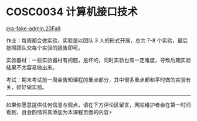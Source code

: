 
# COSC0034 计算机接口技术

[@a-fake-admin,20Fall]():

作业：每周都会做实验，实验是以团队 3 人的形式开展，总共 7-8 个实验，最后按照团队交每个实验的报告即可。

实验器材：一些实验器材有问题，是坏的，同时实验也有一定难度，导致后期实验结果不太容易做出来。

考试：期末考试前一周会告知课程的重点部分，其中很多重点都和平时做的实验有关，好好做实验。

---

如果你愿意提供任何信息与观点，请在下方评论区留言，网站维护者会在第一时间看到，且会酌情将其添加为本课程页面的内容⚡️
